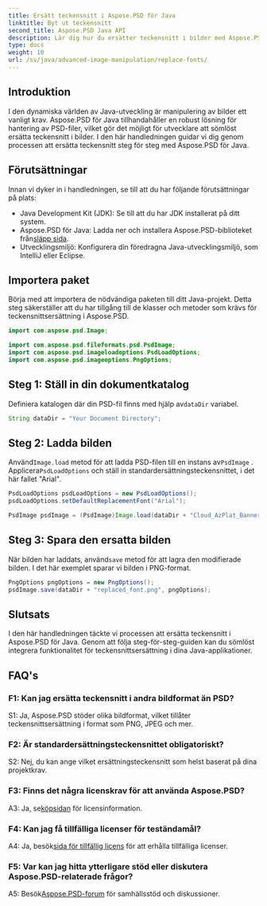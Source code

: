 ```yaml
---
title: Ersätt teckensnitt i Aspose.PSD för Java
linktitle: Byt ut teckensnitt
second_title: Aspose.PSD Java API
description: Lär dig hur du ersätter teckensnitt i bilder med Aspose.PSD för Java. Följ vår steg-för-steg-guide för effektiv teckensnittsmanipulation.
type: docs
weight: 10
url: /sv/java/advanced-image-manipulation/replace-fonts/
---
```

## Introduktion

I den dynamiska världen av Java-utveckling är manipulering av bilder ett vanligt krav. Aspose.PSD för Java tillhandahåller en robust lösning för hantering av PSD-filer, vilket gör det möjligt för utvecklare att sömlöst ersätta teckensnitt i bilder. I den här handledningen guidar vi dig genom processen att ersätta teckensnitt steg för steg med Aspose.PSD för Java.

## Förutsättningar

Innan vi dyker in i handledningen, se till att du har följande förutsättningar på plats:

- Java Development Kit (JDK): Se till att du har JDK installerat på ditt system.
-  Aspose.PSD för Java: Ladda ner och installera Aspose.PSD-biblioteket från[släpp sida](https://releases.aspose.com/psd/java/).
- Utvecklingsmiljö: Konfigurera din föredragna Java-utvecklingsmiljö, som IntelliJ eller Eclipse.

## Importera paket

Börja med att importera de nödvändiga paketen till ditt Java-projekt. Detta steg säkerställer att du har tillgång till de klasser och metoder som krävs för teckensnittsersättning i Aspose.PSD.

```java
import com.aspose.psd.Image;

import com.aspose.psd.fileformats.psd.PsdImage;
import com.aspose.psd.imageloadoptions.PsdLoadOptions;
import com.aspose.psd.imageoptions.PngOptions;
```

## Steg 1: Ställ in din dokumentkatalog

 Definiera katalogen där din PSD-fil finns med hjälp av`dataDir` variabel.

```java
String dataDir = "Your Document Directory";
```

## Steg 2: Ladda bilden

 Använd`Image.load` metod för att ladda PSD-filen till en instans av`PsdImage` . Applicera`PsdLoadOptions` och ställ in standardersättningsteckensnittet, i det här fallet "Arial".

```java
PsdLoadOptions psdLoadOptions = new PsdLoadOptions(); 
psdLoadOptions.setDefaultReplacementFont("Arial");

PsdImage psdImage = (PsdImage)Image.load(dataDir + "Cloud_AzPlat_Banner3A_SB_EN_US_160x600_chinese_font.psd", psdLoadOptions);
```

## Steg 3: Spara den ersatta bilden

 När bilden har laddats, använd`save` metod för att lagra den modifierade bilden. I det här exemplet sparar vi bilden i PNG-format.

```java
PngOptions pngOptions = new PngOptions();
psdImage.save(dataDir + "replaced_font.png", pngOptions);
```

## Slutsats

I den här handledningen täckte vi processen att ersätta teckensnitt i Aspose.PSD för Java. Genom att följa steg-för-steg-guiden kan du sömlöst integrera funktionalitet för teckensnittsersättning i dina Java-applikationer.

## FAQ's

### F1: Kan jag ersätta teckensnitt i andra bildformat än PSD?

S1: Ja, Aspose.PSD stöder olika bildformat, vilket tillåter teckensnittsersättning i format som PNG, JPEG och mer.

### F2: Är standardersättningsteckensnittet obligatoriskt?

S2: Nej, du kan ange vilket ersättningsteckensnitt som helst baserat på dina projektkrav.

### F3: Finns det några licenskrav för att använda Aspose.PSD?

 A3: Ja, se[köpsidan](https://purchase.aspose.com/buy) för licensinformation.

### F4: Kan jag få tillfälliga licenser för teständamål?

 A4: Ja, besök[sida för tillfällig licens](https://purchase.aspose.com/temporary-license/) för att erhålla tillfälliga licenser.

### F5: Var kan jag hitta ytterligare stöd eller diskutera Aspose.PSD-relaterade frågor?

 A5: Besök[Aspose.PSD-forum](https://forum.aspose.com/c/psd/34) för samhällsstöd och diskussioner.